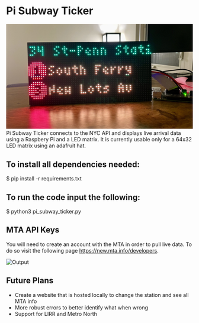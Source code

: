 # Pi Subway Ticker
![Output](Images/Penn_station.jpg)
Pi Subway Ticker connects to the NYC API and displays live arrival data using a Raspbery Pi and a LED matrix. It is currently usable only for a 64x32 LED matrix using an adafruit hat. 

## To install all dependencies needed:

$ pip install -r requirements.txt

## To run the code input the following:

$ python3 pi_subway_ticker.py

## MTA API Keys

You will need to create an account with the MTA in order to pull live data. To do so visit the following page https://new.mta.info/developers. 

![Output](Images/Yankee_stadium.jpg)

## Future Plans
* Create a website that is hosted locally to change the station and see all MTA info
* More robust errors to better identify what when wrong
* Support for LIRR and Metro North